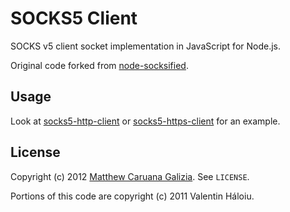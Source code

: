 # SOCKS5 Client #

SOCKS v5 client socket implementation in JavaScript for Node.js.

Original code forked from [node-socksified](https://github.com/vially/node-socksified).

## Usage ##

Look at [socks5-http-client](https://github.com/mattcg/socks5-http-client) or [socks5-https-client](https://github.com/mattcg/socks5-https-client) for an example.

## License ##

Copyright (c) 2012 [Matthew Caruana Galizia](http://twitter.com/mcaruanagalizia). See `LICENSE`.

Portions of this code are copyright (c) 2011 Valentin Háloiu.
